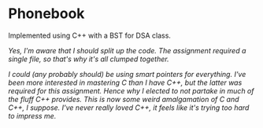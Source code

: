 # Phonebook

Implemented using C++ with a BST for DSA class.

_Yes, I'm aware that I should split up the code. The assignment required a single file, so that's why it's all clumped together._

_I could (any probably should) be using smart pointers for everything. I've been more interested in mastering C than I have C++, but the latter was required for this assignment. Hence why I elected to not partake in much of the fluff C++ provides. This is now some weird amalgamation of C and C++, I suppose. I've never really loved C++, it feels like it's trying too hard to impress me._
